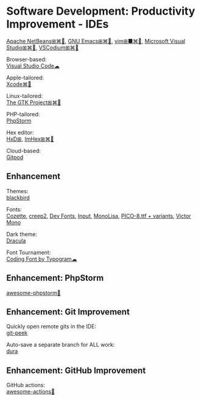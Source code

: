 # Software Development: Productivity Improvement - IDEs

[Apache NetBeans⊞⌘🐧](https://netbeans.org/),
[GNU Emacs⊞⌘🐧](https://www.gnu.org/software/emacs/),
[vim⊞■⌘🐧](https://www.vim.org/),
[Microsoft Visual Studio⊞⌘🐧](https://visualstudio.microsoft.com/),
[VSCodium⊞⌘🐧](https://vscodium.com/)

Browser-based:  
[Visual Studio Code☁](https://vscode.dev/)

Apple-tailored:  
[Xcode⌘🍎](https://developer.apple.com/xcode/)

Linux-tailored:  
[The GTK Project⊞⌘🐧](https://gtk.org/)

PHP-tailored:  
[PhpStorm](https://www.jetbrains.com/phpstorm/)

Hex editor:  
[HxD⊞](https://mh-nexus.de/en/hxd/),
[ImHex⊞⌘🐧](https://imhex.werwolv.net/)

Cloud-based:  
[Gitpod](https://www.gitpod.io/)

## Enhancement

Themes:  
[blackbird](https://blackbird.mattglei.ch/)

Fonts:  
[Cozette](https://github.com/slavfox/Cozette),
[creep2](https://github.com/raymond-w-ko/creep2),
[Dev Fonts](https://devfonts.gafi.dev/),
[Input](https://input.djr.com/),
[MonoLisa](https://www.monolisa.dev/),
[PICO-8.ttf + variants](https://www.lexaloffle.com/bbs/?tid=3760),
[Victor Mono](https://rubjo.github.io/victor-mono/)

Dark theme:  
[Dracula](https://draculatheme.com/)

Font Tournament:  
[Coding Font by Typogram☁](https://www.codingfont.com/)

## Enhancement: PhpStorm

[awesome-phpstorm💩](https://github.com/WyriHaximus/awesome-phpstorm)

## Enhancement: Git Improvement

Quickly open remote gits in the IDE:  
[git-peek](https://github.com/Jarred-Sumner/git-peek)

Auto-save a separate branch for ALL work:  
[dura](https://github.com/tkellogg/dura)

## Enhancement: GitHub Improvement

GitHub actions:  
[awesome-actions💩](https://github.com/sdras/awesome-actions)
